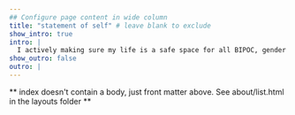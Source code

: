```yaml
---
## Configure page content in wide column
title: "statement of self" # leave blank to exclude
show_intro: true
intro: |
  I actively making sure my life is a safe space for all BIPOC, gender diverse, neurodivergent, queer folks which means my website is too <3 There will be no tolerance to threats of any level to the safety of this space.
show_outro: false
outro: |
---
```


** index doesn't contain a body, just front matter above.
See about/list.html in the layouts folder **
